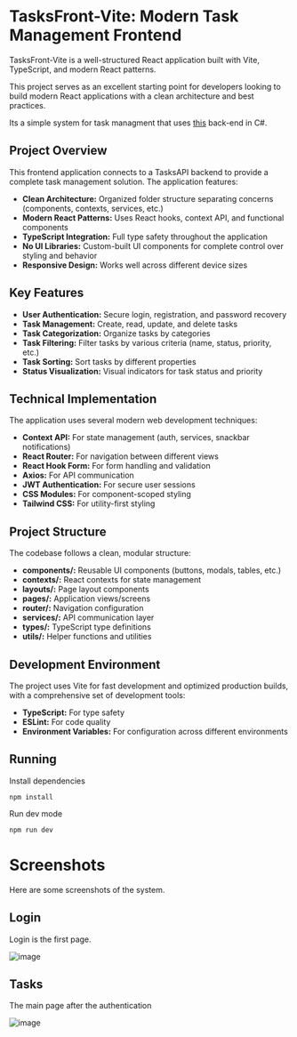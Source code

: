 # TasksFront-Vite: Modern Task Management Frontend

TasksFront-Vite is a well-structured React application built with Vite, TypeScript, and modern React patterns. 

This project serves as an excellent starting point for developers looking to build modern React applications with a clean architecture and best practices.

Its a simple system for task managment that uses [this](https://github.com/RodrigoPAml/TasksAPI) back-end in C#.

## Project Overview
This frontend application connects to a TasksAPI backend to provide a complete task management solution. The application features:

- **Clean Architecture:** Organized folder structure separating concerns (components, contexts, services, etc.)
- **Modern React Patterns:** Uses React hooks, context API, and functional components
- **TypeScript Integration:** Full type safety throughout the application
- **No UI Libraries:** Custom-built UI components for complete control over styling and behavior
- **Responsive Design:** Works well across different device sizes
  
## Key Features
- **User Authentication:** Secure login, registration, and password recovery
- **Task Management:** Create, read, update, and delete tasks
- **Task Categorization:** Organize tasks by categories
- **Task Filtering:** Filter tasks by various criteria (name, status, priority, etc.)
- **Task Sorting:** Sort tasks by different properties
- **Status Visualization:** Visual indicators for task status and priority
  
## Technical Implementation
The application uses several modern web development techniques:

- **Context API:** For state management (auth, services, snackbar notifications)
- **React Router:** For navigation between different views
- **React Hook Form:** For form handling and validation
- **Axios:** For API communication
- **JWT Authentication:** For secure user sessions
- **CSS Modules:** For component-scoped styling
- **Tailwind CSS:** For utility-first styling
  
## Project Structure
The codebase follows a clean, modular structure:

- **components/:** Reusable UI components (buttons, modals, tables, etc.)
- **contexts/:** React contexts for state management
- **layouts/:** Page layout components
- **pages/:** Application views/screens
- **router/:** Navigation configuration
- **services/:** API communication layer
- **types/:** TypeScript type definitions
- **utils/:** Helper functions and utilities
  
## Development Environment
The project uses Vite for fast development and optimized production builds, with a comprehensive set of development tools:
- **TypeScript:** For type safety
- **ESLint:** For code quality
- **Environment Variables:** For configuration across different environments

## Running

Install dependencies
```
npm install
```

Run dev mode
```
npm run dev
```

# Screenshots

Here are some screenshots of the system.

## Login

Login is the first page.

![image](https://github.com/user-attachments/assets/9e5021f0-f27e-4ffd-82df-0ce72432ac3a)

## Tasks
The main page after the authentication

![image](https://github.com/user-attachments/assets/2ba7ae83-ca5f-4d60-a3c0-7ce8cfe2381a)
